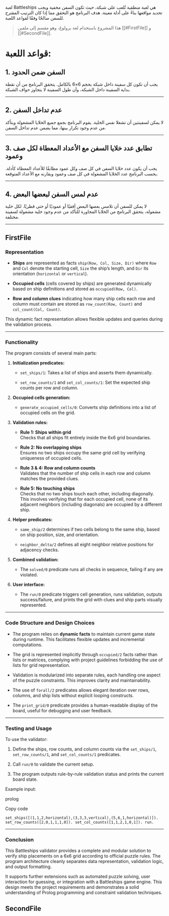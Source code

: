
لعبة Battleships هي لعبة منطقية تُلعب على شبكة، حيث تكون السفن مخفية ويجب تحديد مواقعها بناءً على أدلة معينة. هدف البرنامج هو التحقق مما إذا كان الترتيب المقترح للسفن صالحًا وفقًا لقواعد اللعبة.

>هذا المشروع  باستخدام لغة برولوغ، وهو مقسم إلى ملفين [[#FirstFile]] و [[#SecondFile]].
# قواعد اللعبة:

## 1. السفن ضمن الحدود

يجب أن تكون كل سفينة داخل شبكة بحجم 6×6 بالكامل. يتحقق البرنامج من أن نقطة بداية السفينة داخل الشبكة، وأن طول السفينة لا يتجاوز حواف الشبكة.

---
## 2. عدم تداخل السفن

لا يمكن لسفينتين أن تشغلا نفس الخلية. يقوم البرنامج بجمع جميع الخلايا المشغولة ويتأكد من عدم وجود تكرار بينها، مما يضمن عدم تداخل السفن.

---
## 3. تطابق عدد خلايا السفن مع الأعداد المعطاة لكل صف وعمود

يجب أن يكون عدد خلايا السفن في كل صف وكل عمود مطابقًا للأعداد المعطاة كأدلة. يحسب البرنامج عدد الخلايا المشغولة في كل صف وعمود ويقارنه مع الأعداد المتوقعة.

---
## 4. عدم لمس السفن لبعضها البعض

لا يمكن للسفن أن تلامس بعضها البعض أفقيًا أو عموديًا أو حتى قطريًا. لكل خلية مشغولة، يتحقق البرنامج من الخلايا المجاورة للتأكد من عدم وجود خلية مشغولة لسفينة مختلفة.

---

## FirstFile

### **Representation**

- **Ships** are represented as facts `ship(Row, Col, Size, Dir)` where `Row` and `Col` denote the starting cell, `Size` the ship’s length, and `Dir` its orientation (`horizontal` or `vertical`).
    
- **Occupied cells** (cells covered by ships) are generated dynamically based on ship definitions and stored as `occupied(Row, Col)`.
    
- **Row and column clues** indicating how many ship cells each row and column must contain are stored as `row_count(Row, Count)` and `col_count(Col, Count)`.
    

This dynamic fact representation allows flexible updates and queries during the validation process.

---

### **Functionality**

The program consists of several main parts:

1. **Initialization predicates:**
    
    - `set_ships/1`: Takes a list of ships and asserts them dynamically.
        
    - `set_row_counts/1` and `set_col_counts/1`: Set the expected ship counts per row and column.
        
2. **Occupied cells generation:**
    
    - `generate_occupied_cells/0`: Converts ship definitions into a list of occupied cells on the grid.
        
3. **Validation rules:**
    
    - **Rule 1: Ships within grid**  
        Checks that all ships fit entirely inside the 6x6 grid boundaries.
        
    - **Rule 2: No overlapping ships**  
        Ensures no two ships occupy the same grid cell by verifying uniqueness of occupied cells.
        
    - **Rule 3 & 4: Row and column counts**  
        Validates that the number of ship cells in each row and column matches the provided clues.
        
    - **Rule 5: No touching ships**  
        Checks that no two ships touch each other, including diagonally. This involves verifying that for each occupied cell, none of its adjacent neighbors (including diagonals) are occupied by a different ship.
        
4. **Helper predicates:**
    
    - `same_ship/2` determines if two cells belong to the same ship, based on ship position, size, and orientation.
        
    - `neighbor_delta/2` defines all eight neighbor relative positions for adjacency checks.
        
5. **Combined validation:**
    
    - The `solved/0` predicate runs all checks in sequence, failing if any are violated.
        
6. **User interface:**
    
    - The `run/0` predicate triggers cell generation, runs validation, outputs success/failure, and prints the grid with clues and ship parts visually represented.
        

---

### **Code Structure and Design Choices**

- The program relies on **dynamic facts** to maintain current game state during runtime. This facilitates flexible updates and incremental computations.
    
- The grid is represented implicitly through `occupied/2` facts rather than lists or matrices, complying with project guidelines forbidding the use of lists for grid representation.
    
- Validation is modularized into separate rules, each handling one aspect of the puzzle constraints. This improves clarity and maintainability.
    
- The use of `forall/2` predicates allows elegant iteration over rows, columns, and ship lists without explicit looping constructs.
    
- The `print_grid/0` predicate provides a human-readable display of the board, useful for debugging and user feedback.
    

---

### **Testing and Usage**

To use the validator:

1. Define the ships, row counts, and column counts via the `set_ships/1`, `set_row_counts/1`, and `set_col_counts/1` predicates.
    
2. Call `run/0` to validate the current setup.
    
3. The program outputs rule-by-rule validation status and prints the current board state.
    

Example input:

prolog

Copy code

`set_ships([(1,1,2,horizontal),(3,3,3,vertical),(5,6,1,horizontal)]). set_row_counts([2,0,1,1,1,0]). set_col_counts([1,1,2,1,0,1]). run.`

---

### **Conclusion**

This Battleships validator provides a complete and modular solution to verify ship placements on a 6x6 grid according to official puzzle rules. The program architecture cleanly separates data representation, validation logic, and output formatting.

It supports further extensions such as automated puzzle solving, user interaction for guessing, or integration with a Battleships game engine. This design meets the project requirements and demonstrates a solid understanding of Prolog programming and constraint validation techniques.




## SecondFile